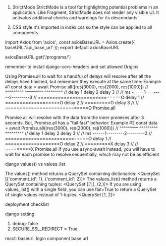 1. StrictMode
StrictMode is a tool for highlighting potential problems in an application. Like Fragment, StrictMode does not render any visible UI. It activates additional checks and warnings for its descendants.

2. CSS style 
it's imported in index.css so the style can be applied to all components





import Axios from 'axios';
const axiosBaseURL = Axios.create({
    baseURL:'api_base_url'
});
export default axiosBaseURL


axiosBaseURL.get('/programs/') 


remember to install django-cors-headers
and set allowed Origins





Using Promise.all to wait for a handful of delays will resolve after all the delays have finished, but remember they execute at the same time:
Example #1
const data = await Promise.all([res(3000), res(2000), res(1000)])
//                              ^^^^^^^^^  ^^^^^^^^^  ^^^^^^^^^
//                               delay 1    delay 2    delay 3
//
// ms ------1---------2---------3
// =============================O delay 1
// ===================O           delay 2
// =========O                     delay 3
//
// =============================O Promise.all


Promise.all will resolve with the data from the inner promises after 3 seconds.
But, Promise.all has a "fail fast" behavior:
Example #2
const data = await Promise.all([res(3000), res(2000), rej(1000)])
//                              ^^^^^^^^^  ^^^^^^^^^  ^^^^^^^^^
//                               delay 1    delay 2    delay 3
//
// ms ------1---------2---------3
// =============================O delay 1
// ===================O           delay 2
// =========X                     delay 3
//
// =========X                     Promise.all
If you use async-await instead, you will have to wait for each promise to resolve sequentially, which may not be as efficient






django values()  vs values_list

The values() method returns a QuerySet containing dictionaries:
<QuerySet [{'comment_id': 1}, {'comment_id': 2}]>
The values_list() method returns a QuerySet containing tuples:
<QuerySet [(1,), (2,)]>
If you are using values_list() with a single field, you can use flat=True to return a QuerySet of single values instead of 1-tuples:
<QuerySet [1, 2]>



deployment checklist

django setting:
1. debug: false
2. SECURE_SSL_REDIRECT = True

react:
baseurl: 
login component base url